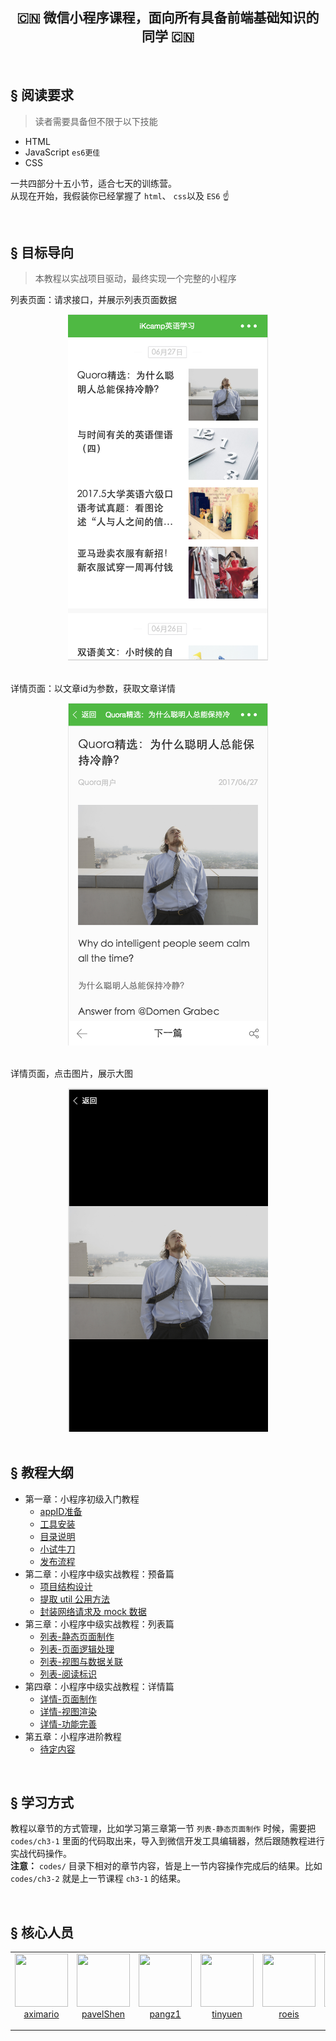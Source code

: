 <h2 align="center"> 🇨🇳 微信小程序课程，面向所有具备前端基础知识的同学 🇨🇳 </h2>  

<br>  

## <a>&sect; 阅读要求</a>
> 读者需要具备但不限于以下技能
- HTML
- JavaScript `es6更佳`
- CSS

一共四部分十五小节，适合七天的训练营。  
从现在开始，我假装你已经掌握了 `html`、 `css`以及 `ES6`  ☝️ 

<br>

## <a>&sect; 目标导向</a>
> 本教程以实战项目驱动，最终实现一个完整的小程序

列表页面：请求接口，并展示列表页面数据
<div align="center">
  <img src="./docs/images/list.png" width="320">
 </div>  
 
<br>  

详情页面：以文章id为参数，获取文章详情 
<div align="center">
  <img src="./docs/images/detail.png" width="320">
 </div>  
 
<br>  

详情页面，点击图片，展示大图
<div align="center">
  <img src="./docs/images/showimg.png" width="320">
</div>

<br>  

## <a>&sect; 教程大纲</a> 
-  第一章：小程序初级入门教程
   - [appID准备](./docs/ch1-1.md)
   - [工具安装](./docs/ch1-2.md)
   - [目录说明](./docs/ch1-3.md)
   - [小试牛刀](./docs/ch1-4.md)
   - [发布流程](./docs/ch1-5.md)
- 第二章：小程序中级实战教程：预备篇
   - [项目结构设计](./docs/ch2-1.md)
   - [提取 util 公用方法](./docs/ch2-2.md) 
   - [封装网络请求及 mock 数据](./docs/ch2-3.md) 
- 第三章：小程序中级实战教程：列表篇
   - [列表-静态页面制作](./docs/ch3-1.md)
   - [列表-页面逻辑处理](./docs/ch3-2.md)
   - [列表-视图与数据关联](./docs/ch3-3.md)
   - [列表-阅读标识](./docs/ch3-4.md)
- 第四章：小程序中级实战教程：详情篇
   - [详情-页面制作](./docs/ch4-1.md)
   - [详情-视图渲染](./docs/ch4-2.md)
   - [详情-功能完善](./docs/ch4-3.md)
- 第五章：小程序进阶教程
   - [待定内容](./docs/ch4-0.md)


<br>


## <a>&sect; 学习方式</a>
教程以章节的方式管理，比如学习第三章第一节 `列表-静态页面制作` 时候，需要把 `codes/ch3-1` 里面的代码取出来，导入到微信开发工具编辑器，然后跟随教程进行实战代码操作。  
**注意：** `codes/` 目录下相对的章节内容，皆是上一节内容操作完成后的结果。比如 `codes/ch3-2` 就是上一节课程 `ch3-1` 的结果。  


<br>

## <a>&sect; 核心人员</a> 
<table>
  <tbody>
    <tr>
      <td align="center" valign="top">
        <img width="85" height="85" src="https://github.com/aximario.png?s=85">
        <br>
        <a href="https://github.com/aximario">aximario</a>
        <p></p>
        <p></p>
      </td>
      <td align="center" valign="top">
        <img width="85" height="85" src="https://github.com/pavelShen.png?s=85">
        <br>
        <a href="https://github.com/pavelShen">pavelShen</a>
        <p></p>
        <p></p>
      </td>
      <td align="center" valign="top">
        <img width="85" height="85" src="https://github.com/pangz1.png?s=85">
        <br>
        <a href="https://github.com/pangz1">pangz1</a>
        <p></p>
        <p></p>
      </td>
      <td align="center" valign="top">
        <img width="85" height="85" src="https://github.com/tinyuen.png?s=85">
        <br>
        <a href="https://github.com/tinyuen">tinyuen</a>
        <p></p>
        <p></p>
      </td>
      <td align="center" valign="top">
        <img width="85" height="85" src="https://github.com/roeis.png?s=85">
        <br>
        <a href="https://github.com/roeis">roeis</a>
        <p></p>
        <p></p>
      </td>
      <td align="center" valign="top">
        <img width="85" height="85" src="https://github.com/sqzhuyi.png?s=85">
        <br>
        <a href="https://github.com/sqzhuyi">sqzhuyi</a>
        <p></p>
        <p></p>
      </td>
      <td align="center" valign="top">
        <img width="85" height="85" src="https://github.com/longdiandian9.png?s=85">
        <br>
        <a href="https://github.com/longdiandian9">longdiandian9</a>
        <p></p>
        <p></p>
      </td>
      <td align="center" valign="top">
        <img width="85" height="85" src="https://github.com/brucecham.png?s=85">
        <br>
        <a href="https://github.com/brucecham">brucecham</a>
        <p></p>
        <p></p>
      </td>
     </tr>
  </tbody>
</table>
